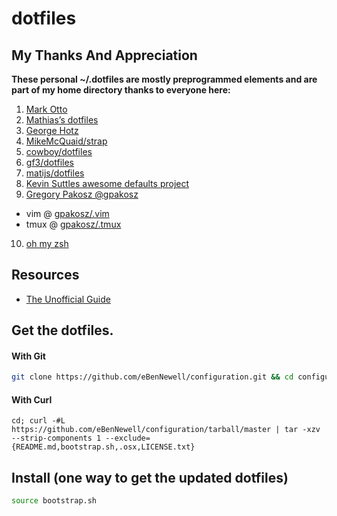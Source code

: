 # dotfiles

## My Thanks And Appreciation 
**These personal ~/.dotfiles are mostly preprogrammed elements and are part of my home directory thanks to everyone here:** 
1. [Mark Otto](https://github.com/mdo/config)
2. [Mathias’s dotfiles](https://github.com/mathiasbynens/dotfiles)
3. [George Hotz](https://github.com/geohot/configuration)
4. [MikeMcQuaid/strap](https://github.com/MikeMcQuaid/strap)
5. [cowboy/dotfiles](https://github.com/cowboy/dotfiles)
6. [gf3/dotfiles](https://github.com/gf3/dotfiles)
7. [matijs/dotfiles](https://github.com/matijs/dotfiles)
8. [Kevin Suttles awesome defaults project](https://github.com/kevinSuttle/macOS-Defaults)
9. [Gregory Pakosz @gpakosz](https://github.com/gpakosz)
- vim @ [gpakosz/.vim](https://github.com/gpakosz/.vim)
- tmux @ [gpakosz/.tmux](https://github.com/gpakosz/.tmux)
10. [oh my zsh](https://github.com/ohmyzsh/ohmyzsh)

## Resources

* [The Unofficial Guide](https://dotfiles.github.io/bootstrap/)

## Get the dotfiles. 

#### With Git
```bash 
git clone https://github.com/eBenNewell/configuration.git && cd configuration && source bootstrap.sh
```
#### With Curl
```
cd; curl -#L https://github.com/eBenNewell/configuration/tarball/master | tar -xzv --strip-components 1 --exclude={README.md,bootstrap.sh,.osx,LICENSE.txt}
```
## Install (one way to get the updated dotfiles)
```bash
source bootstrap.sh
```